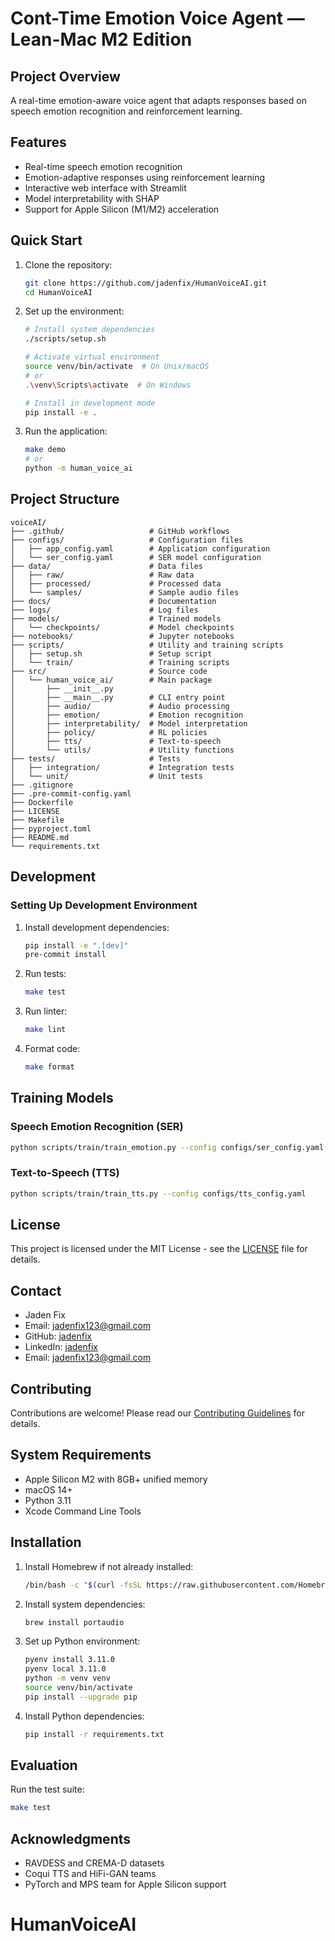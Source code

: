 # Cont-Time Emotion Voice Agent — Lean-Mac M2 Edition

## Project Overview
A real-time emotion-aware voice agent that adapts responses based on speech emotion recognition and reinforcement learning.

## Features

- Real-time speech emotion recognition
- Emotion-adaptive responses using reinforcement learning
- Interactive web interface with Streamlit
- Model interpretability with SHAP
- Support for Apple Silicon (M1/M2) acceleration

## Quick Start

1. Clone the repository:
   ```bash
   git clone https://github.com/jadenfix/HumanVoiceAI.git
   cd HumanVoiceAI
   ```

2. Set up the environment:
   ```bash
   # Install system dependencies
   ./scripts/setup.sh
   
   # Activate virtual environment
   source venv/bin/activate  # On Unix/macOS
   # or
   .\venv\Scripts\activate  # On Windows
   
   # Install in development mode
   pip install -e .
   ```

3. Run the application:
   ```bash
   make demo
   # or
   python -m human_voice_ai
   ```

## Project Structure

```
voiceAI/
├── .github/                   # GitHub workflows
├── configs/                   # Configuration files
│   ├── app_config.yaml        # Application configuration
│   └── ser_config.yaml        # SER model configuration
├── data/                      # Data files
│   ├── raw/                   # Raw data
│   ├── processed/             # Processed data
│   └── samples/               # Sample audio files
├── docs/                      # Documentation
├── logs/                      # Log files
├── models/                    # Trained models
│   └── checkpoints/           # Model checkpoints
├── notebooks/                 # Jupyter notebooks
├── scripts/                   # Utility and training scripts
│   ├── setup.sh               # Setup script
│   └── train/                 # Training scripts
├── src/                       # Source code
│   └── human_voice_ai/        # Main package
│       ├── __init__.py
│       ├── __main__.py        # CLI entry point
│       ├── audio/             # Audio processing
│       ├── emotion/           # Emotion recognition
│       ├── interpretability/  # Model interpretation
│       ├── policy/            # RL policies
│       ├── tts/               # Text-to-speech
│       └── utils/             # Utility functions
├── tests/                     # Tests
│   ├── integration/           # Integration tests
│   └── unit/                  # Unit tests
├── .gitignore
├── .pre-commit-config.yaml
├── Dockerfile
├── LICENSE
├── Makefile
├── pyproject.toml
├── README.md
└── requirements.txt
```

## Development

### Setting Up Development Environment

1. Install development dependencies:
   ```bash
   pip install -e ".[dev]"
   pre-commit install
   ```

2. Run tests:
   ```bash
   make test
   ```

3. Run linter:
   ```bash
   make lint
   ```

4. Format code:
   ```bash
   make format
   ```

## Training Models

### Speech Emotion Recognition (SER)

```bash
python scripts/train/train_emotion.py --config configs/ser_config.yaml
```

### Text-to-Speech (TTS)

```bash
python scripts/train/train_tts.py --config configs/tts_config.yaml
```

## License

This project is licensed under the MIT License - see the [LICENSE](LICENSE) file for details.

## Contact

- Jaden Fix
- Email: jadenfix123@gmail.com
- GitHub: [jadenfix](https://github.com/jadenfix)
- LinkedIn: [jadenfix](https://www.linkedin.com/in/jadenfix)
- Email: jadenfix123@gmail.com

## Contributing
Contributions are welcome! Please read our [Contributing Guidelines](CONTRIBUTING.md) for details.

## System Requirements
- Apple Silicon M2 with 8GB+ unified memory
- macOS 14+
- Python 3.11
- Xcode Command Line Tools

## Installation
1. Install Homebrew if not already installed:
   ```bash
   /bin/bash -c "$(curl -fsSL https://raw.githubusercontent.com/Homebrew/install/HEAD/install.sh)"
   ```

2. Install system dependencies:
   ```bash
   brew install portaudio
   ```

3. Set up Python environment:
   ```bash
   pyenv install 3.11.0
   pyenv local 3.11.0
   python -m venv venv
   source venv/bin/activate
   pip install --upgrade pip
   ```

4. Install Python dependencies:
   ```bash
   pip install -r requirements.txt
   ```

## Evaluation
Run the test suite:
```bash
make test
```

## Acknowledgments
- RAVDESS and CREMA-D datasets
- Coqui TTS and HiFi-GAN teams
- PyTorch and MPS team for Apple Silicon support
# HumanVoiceAI
